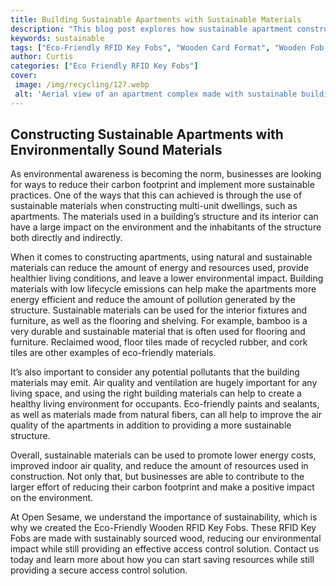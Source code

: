 ```yaml
---
title: Building Sustainable Apartments with Sustainable Materials
description: "This blog post explores how sustainable apartment construction can help reduce environmental impacts by utilizing sustainable materials Learn more about how sustainable apartment construction is revolutionizing the industry"
keywords: sustainable
tags: ["Eco-Friendly RFID Key Fobs", "Wooden Card Format", "Wooden Fob Format"]
author: Curtis
categories: ["Eco Friendly RFID Key Fobs"]
cover: 
 image: /img/recycling/127.webp
 alt: 'Aerial view of an apartment complex made with sustainable building materials'
---
```

## Constructing Sustainable Apartments with Environmentally Sound Materials

As environmental awareness is becoming the norm, businesses are looking for ways to reduce their carbon footprint and implement more sustainable practices. One of the ways that this can achieved is through the use of sustainable materials when constructing multi-unit dwellings, such as apartments. The materials used in a building’s structure and its interior can have a large impact on the environment and the inhabitants of the structure both directly and indirectly.

When it comes to constructing apartments, using natural and sustainable materials can reduce the amount of energy and resources used, provide healthier living conditions, and leave a lower environmental impact. Building materials with low lifecycle emissions can help make the apartments more energy efficient and reduce the amount of pollution generated by the structure. Sustainable materials can be used for the interior fixtures and furniture, as well as the flooring and shelving. For example, bamboo is a very durable and sustainable material that is often used for flooring and furniture. Reclaimed wood, floor tiles made of recycled rubber, and cork tiles are other examples of eco-friendly materials.

It’s also important to consider any potential pollutants that the building materials may emit. Air quality and ventilation are hugely important for any living space, and using the right building materials can help to create a healthy living environment for occupants. Eco-friendly paints and sealants, as well as materials made from natural fibers, can all help to improve the air quality of the apartments in addition to providing a more sustainable structure.

Overall, sustainable materials can be used to promote lower energy costs, improved indoor air quality, and reduce the amount of resources used in construction. Not only that, but businesses are able to contribute to the larger effort of reducing their carbon footprint and make a positive impact on the environment. 

At Open Sesame, we understand the importance of sustainability, which is why we created the Eco-Friendly Wooden RFID Key Fobs. These RFID Key Fobs are made with sustainably sourced wood, reducing our environmental impact while still providing an effective access control solution. Contact us today and learn more about how you can start saving resources while still providing a secure access control solution.

